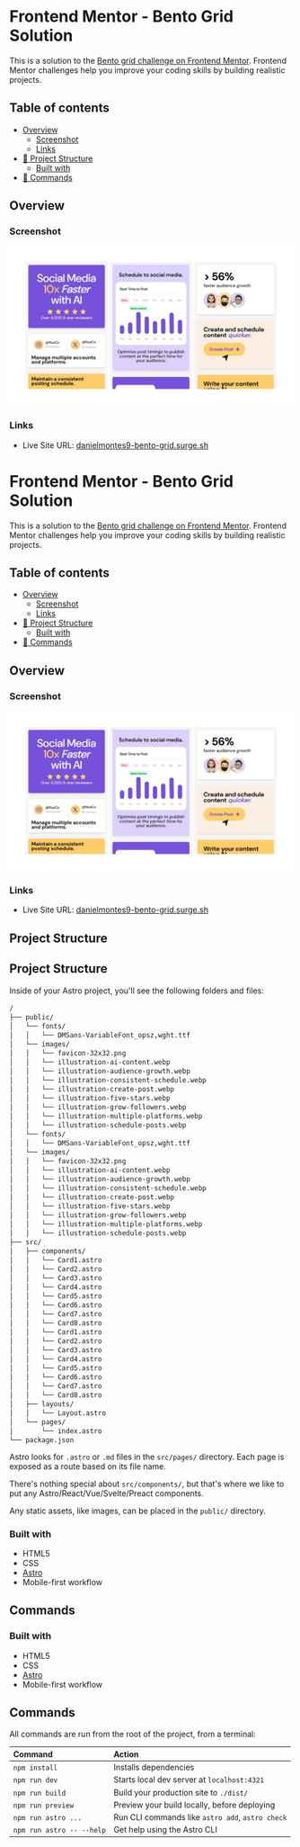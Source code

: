 # Frontend Mentor - Bento Grid Solution

This is a solution to the [Bento grid challenge on Frontend Mentor](https://www.frontendmentor.io/challenges/bento-grid-RMydElrlOj). Frontend Mentor challenges help you improve your coding skills by building realistic projects.

## Table of contents

- [Overview](#overview)
  - [Screenshot](#screenshot)
  - [Links](#links)
- [🚀 Project Structure](#project-structure)
  - [Built with](#built-with)
- [🧞 Commands](#commands)

## Overview

### Screenshot

![](./public/overview-bento-grid.jpg)

### Links

- Live Site URL: [danielmontes9-bento-grid.surge.sh](https://danielmontes9-bento-grid.surge.sh)

# Frontend Mentor - Bento Grid Solution

This is a solution to the [Bento grid challenge on Frontend Mentor](https://www.frontendmentor.io/challenges/bento-grid-RMydElrlOj). Frontend Mentor challenges help you improve your coding skills by building realistic projects.

## Table of contents

- [Overview](#overview)
  - [Screenshot](#screenshot)
  - [Links](#links)
- [🚀 Project Structure](#project-structure)
  - [Built with](#built-with)
- [🧞 Commands](#commands)

## Overview

### Screenshot

![](./public/overview-bento-grid.jpg)

### Links

- Live Site URL: [danielmontes9-bento-grid.surge.sh](danielmontes9-bento-grid.surge.sh)

## Project Structure

## Project Structure

Inside of your Astro project, you'll see the following folders and files:

```text
/
├── public/
│   └── fonts/
│   │   └── DMSans-VariableFont_opsz,wght.ttf
│   └── images/
│   │   └── favicon-32x32.png
│   │   └── illustration-ai-content.webp
│   │   └── illustration-audience-growth.webp
│   │   └── illustration-consistent-schedule.webp
│   │   └── illustration-create-post.webp
│   │   └── illustration-five-stars.webp
│   │   └── illustration-grow-followers.webp
│   │   └── illustration-multiple-platforms.webp
│   │   └── illustration-schedule-posts.webp
│   └── fonts/
│   │   └── DMSans-VariableFont_opsz,wght.ttf
│   └── images/
│   │   └── favicon-32x32.png
│   │   └── illustration-ai-content.webp
│   │   └── illustration-audience-growth.webp
│   │   └── illustration-consistent-schedule.webp
│   │   └── illustration-create-post.webp
│   │   └── illustration-five-stars.webp
│   │   └── illustration-grow-followers.webp
│   │   └── illustration-multiple-platforms.webp
│   │   └── illustration-schedule-posts.webp
├── src/
│   ├── components/
│   │   └── Card1.astro
│   │   └── Card2.astro
│   │   └── Card3.astro
│   │   └── Card4.astro
│   │   └── Card5.astro
│   │   └── Card6.astro
│   │   └── Card7.astro
│   │   └── Card8.astro
│   │   └── Card1.astro
│   │   └── Card2.astro
│   │   └── Card3.astro
│   │   └── Card4.astro
│   │   └── Card5.astro
│   │   └── Card6.astro
│   │   └── Card7.astro
│   │   └── Card8.astro
│   ├── layouts/
│   │   └── Layout.astro
│   └── pages/
│       └── index.astro
└── package.json
```

Astro looks for `.astro` or `.md` files in the `src/pages/` directory. Each page is exposed as a route based on its file name.

There's nothing special about `src/components/`, but that's where we like to put any Astro/React/Vue/Svelte/Preact components.

Any static assets, like images, can be placed in the `public/` directory.

### Built with

- HTML5
- CSS
- [Astro](https://astro.build/)
- Mobile-first workflow

## Commands

### Built with

- HTML5
- CSS
- [Astro](https://astro.build/)
- Mobile-first workflow

## Commands

All commands are run from the root of the project, from a terminal:

| Command                   | Action                                           |
| :------------------------ | :----------------------------------------------- |
| `npm install`             | Installs dependencies                            |
| `npm run dev`             | Starts local dev server at `localhost:4321`      |
| `npm run build`           | Build your production site to `./dist/`          |
| `npm run preview`         | Preview your build locally, before deploying     |
| `npm run astro ...`       | Run CLI commands like `astro add`, `astro check` |
| `npm run astro -- --help` | Get help using the Astro CLI                     |
